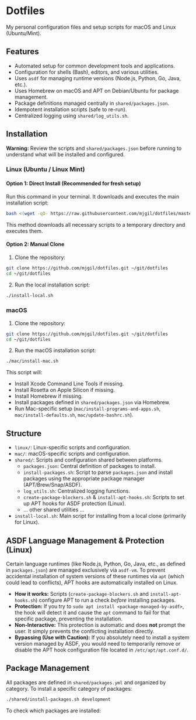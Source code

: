 # Dotfiles

My personal configuration files and setup scripts for macOS and Linux (Ubuntu/Mint).

## Features

- Automated setup for common development tools and applications.
- Configuration for shells (Bash), editors, and various utilities.
- Uses `asdf` for managing runtime versions (Node.js, Python, Go, Java, etc.).
- Uses Homebrew on macOS and APT on Debian/Ubuntu for package management.
- Package definitions managed centrally in `shared/packages.json`.
- Idempotent installation scripts (safe to re-run).
- Centralized logging using `shared/log_utils.sh`.

## Installation

**Warning:** Review the scripts and `shared/packages.json` before running to understand what will be installed and configured.

### Linux (Ubuntu / Linux Mint)

#### Option 1: Direct Install (Recommended for fresh setup)

Run this command in your terminal. It downloads and executes the main installation script:

```bash
bash <(wget -qO- https://raw.githubusercontent.com/mjgil/dotfiles/master/linux/install.sh)
```

This method downloads all necessary scripts to a temporary directory and executes them.

#### Option 2: Manual Clone

1. Clone the repository:

```bash
git clone https://github.com/mjgil/dotfiles.git ~/git/dotfiles
cd ~/git/dotfiles
```

2. Run the local installation script:

```bash
./install-local.sh
```

### macOS

1. Clone the repository:

```bash
git clone https://github.com/mjgil/dotfiles.git ~/git/dotfiles
cd ~/git/dotfiles
```

2. Run the macOS installation script:

```bash
./mac/install-mac.sh
```

This script will:
- Install Xcode Command Line Tools if missing.
- Install Rosetta on Apple Silicon if missing.
- Install Homebrew if missing.
- Install packages defined in `shared/packages.json` via Homebrew.
- Run Mac-specific setup (`mac/install-programs-and-apps.sh`, `mac/install-defaults.sh`, `mac/update-bashrc.sh`).

## Structure

- `linux/`: Linux-specific scripts and configuration.
- `mac/`: macOS-specific scripts and configuration.
- `shared/`: Scripts and configuration shared between platforms.
  * `packages.json`: Central definition of packages to install.
  * `install-packages.sh`: Script to parse `packages.json` and install packages using the appropriate package manager (APT/Brew/Snap/ASDF).
  * `log_utils.sh`: Centralized logging functions.
  * `create-package-blockers.sh` & `install-apt-hooks.sh`: Scripts to set up APT hooks for ASDF protection (Linux).
  * ... other shared utilities ...
- `install-local.sh`: Main script for installing from a local clone (primarily for Linux).

## ASDF Language Management & Protection (Linux)

Certain language runtimes (like Node.js, Python, Go, Java, etc., as defined in `packages.json`) are managed exclusively via `asdf-vm`. To prevent accidental installation of system versions of these runtimes via `apt` (which could lead to conflicts), APT hooks are automatically installed on Linux.

*   **How it works:** Scripts (`create-package-blockers.sh` and `install-apt-hooks.sh`) configure APT to run a check *before* installing packages.
*   **Protection:** If you try to `sudo apt install <package-managed-by-asdf>`, the hook will detect it and cause the `apt` command to fail for that specific package, preventing the installation.
*   **Non-Interactive:** This protection is automatic and does **not** prompt the user. It simply prevents the conflicting installation directly.
*   **Bypassing (Use with Caution):** If you absolutely need to install a system version managed by ASDF, you would need to temporarily remove or disable the APT hook configuration file located in `/etc/apt/apt.conf.d/`.

## Package Management

All packages are defined in `shared/packages.yml` and organized by category. To install a specific category of packages:

```bash
./shared/install-packages.sh development
```

To check which packages are installed:

```